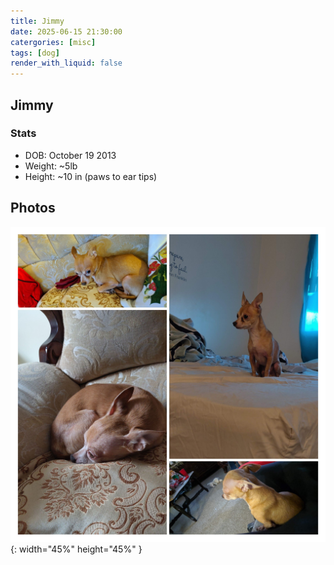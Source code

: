```yaml
---
title: Jimmy
date: 2025-06-15 21:30:00 
catergories: [misc]
tags: [dog]
render_with_liquid: false
---
```


## Jimmy 

### Stats
- DOB: October 19 2013
- Weight: ~5lb
- Height: ~10 in (paws to ear tips)

## Photos

![Jimmy Collage](/assets/img/Jimmy_collage.jpg){: width="45%" height="45%" }
